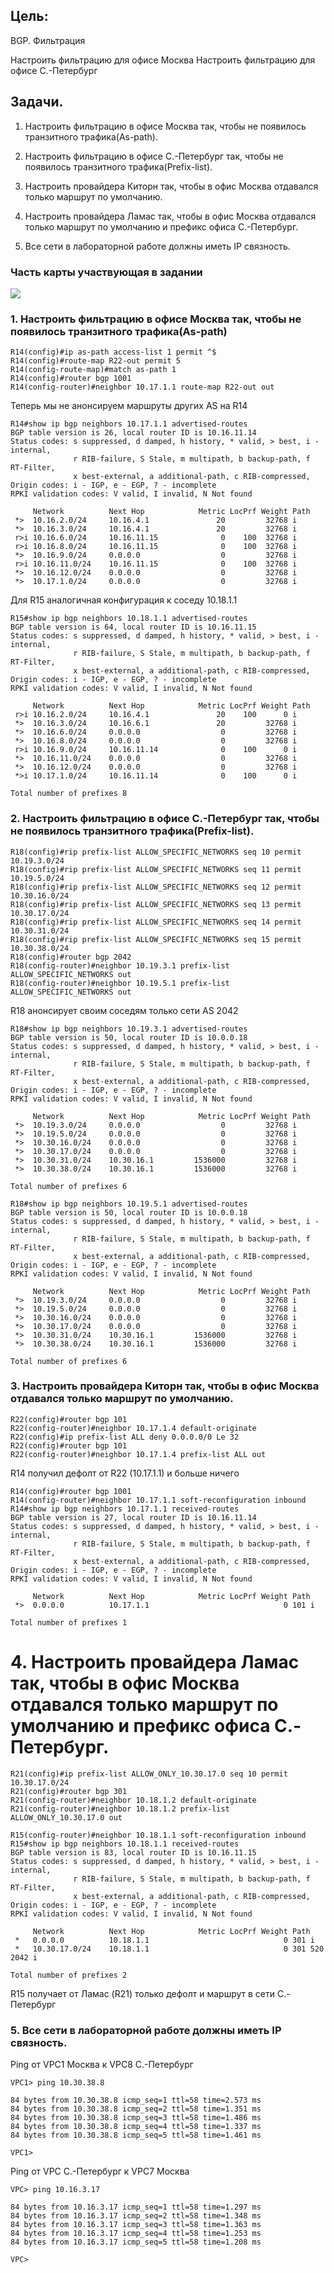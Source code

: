 ## Цель:

BGP. Фильтрация

Настроить фильтрацию для офисе Москва
Настроить фильтрацию для офисе С.-Петербург


## Задачи. 

1. Настроить фильтрацию в офисе Москва так, чтобы не появилось транзитного трафика(As-path).

2. Настроить фильтрацию в офисе С.-Петербург так, чтобы не появилось транзитного трафика(Prefix-list).

3. Настроить провайдера Киторн так, чтобы в офис Москва отдавался только маршрут по умолчанию.

4. Настроить провайдера Ламас так, чтобы в офис Москва отдавался только маршрут по умолчанию и префикс офиса С.-Петербург.

5. Все сети в лабораторной работе должны иметь IP связность.


### Часть карты участвующая в задании

![](netmap10.png)

### 1. Настроить фильтрацию в офисе Москва так, чтобы не появилось транзитного трафика(As-path)


```
R14(config)#ip as-path access-list 1 permit ^$
R14(config)#route-map R22-out permit 5
R14(config-route-map)#match as-path 1
R14(config)#router bgp 1001
R14(config-router)#neighbor 10.17.1.1 route-map R22-out out
```

Теперь мы не анонсируем маршруты других AS на R14

```
R14#show ip bgp neighbors 10.17.1.1 advertised-routes
BGP table version is 26, local router ID is 10.16.11.14
Status codes: s suppressed, d damped, h history, * valid, > best, i - internal,
              r RIB-failure, S Stale, m multipath, b backup-path, f RT-Filter,
              x best-external, a additional-path, c RIB-compressed,
Origin codes: i - IGP, e - EGP, ? - incomplete
RPKI validation codes: V valid, I invalid, N Not found

     Network          Next Hop            Metric LocPrf Weight Path
 *>  10.16.2.0/24     10.16.4.1               20         32768 i
 *>  10.16.3.0/24     10.16.4.1               20         32768 i
 r>i 10.16.6.0/24     10.16.11.15              0    100  32768 i
 r>i 10.16.8.0/24     10.16.11.15              0    100  32768 i
 *>  10.16.9.0/24     0.0.0.0                  0         32768 i
 r>i 10.16.11.0/24    10.16.11.15              0    100  32768 i
 *>  10.16.12.0/24    0.0.0.0                  0         32768 i
 *>  10.17.1.0/24     0.0.0.0                  0         32768 i
```

Для R15 аналогичная конфигурация к соседу 10.18.1.1 

```
R15#show ip bgp neighbors 10.18.1.1 advertised-routes
BGP table version is 64, local router ID is 10.16.11.15
Status codes: s suppressed, d damped, h history, * valid, > best, i - internal,
              r RIB-failure, S Stale, m multipath, b backup-path, f RT-Filter,
              x best-external, a additional-path, c RIB-compressed,
Origin codes: i - IGP, e - EGP, ? - incomplete
RPKI validation codes: V valid, I invalid, N Not found

     Network          Next Hop            Metric LocPrf Weight Path
 r>i 10.16.2.0/24     10.16.4.1               20    100      0 i
 *>  10.16.3.0/24     10.16.6.1               20         32768 i
 *>  10.16.6.0/24     0.0.0.0                  0         32768 i
 *>  10.16.8.0/24     0.0.0.0                  0         32768 i
 r>i 10.16.9.0/24     10.16.11.14              0    100      0 i
 *>  10.16.11.0/24    0.0.0.0                  0         32768 i
 *>  10.16.12.0/24    0.0.0.0                  0         32768 i
 *>i 10.17.1.0/24     10.16.11.14              0    100      0 i

Total number of prefixes 8
```

### 2. Настроить фильтрацию в офисе С.-Петербург так, чтобы не появилось транзитного трафика(Prefix-list).

```
R18(config)#rip prefix-list ALLOW_SPECIFIC_NETWORKS seq 10 permit 10.19.3.0/24
R18(config)#rip prefix-list ALLOW_SPECIFIC_NETWORKS seq 11 permit 10.19.5.0/24
R18(config)#rip prefix-list ALLOW_SPECIFIC_NETWORKS seq 12 permit 10.30.16.0/24
R18(config)#rip prefix-list ALLOW_SPECIFIC_NETWORKS seq 13 permit 10.30.17.0/24
R18(config)#rip prefix-list ALLOW_SPECIFIC_NETWORKS seq 14 permit 10.30.31.0/24
R18(config)#rip prefix-list ALLOW_SPECIFIC_NETWORKS seq 15 permit 10.30.38.0/24
R18(config)#router bgp 2042
R18(config-router)#neighbor 10.19.3.1 prefix-list ALLOW_SPECIFIC_NETWORKS out
R18(config-router)#neighbor 10.19.5.1 prefix-list ALLOW_SPECIFIC_NETWORKS out
```

R18 анонсирует своим соседям только сети AS 2042

```
R18#show ip bgp neighbors 10.19.3.1 advertised-routes
BGP table version is 50, local router ID is 10.0.0.18
Status codes: s suppressed, d damped, h history, * valid, > best, i - internal,
              r RIB-failure, S Stale, m multipath, b backup-path, f RT-Filter,
              x best-external, a additional-path, c RIB-compressed,
Origin codes: i - IGP, e - EGP, ? - incomplete
RPKI validation codes: V valid, I invalid, N Not found

     Network          Next Hop            Metric LocPrf Weight Path
 *>  10.19.3.0/24     0.0.0.0                  0         32768 i
 *>  10.19.5.0/24     0.0.0.0                  0         32768 i
 *>  10.30.16.0/24    0.0.0.0                  0         32768 i
 *>  10.30.17.0/24    0.0.0.0                  0         32768 i
 *>  10.30.31.0/24    10.30.16.1         1536000         32768 i
 *>  10.30.38.0/24    10.30.16.1         1536000         32768 i

Total number of prefixes 6
```

```
R18#show ip bgp neighbors 10.19.5.1 advertised-routes
BGP table version is 50, local router ID is 10.0.0.18
Status codes: s suppressed, d damped, h history, * valid, > best, i - internal,
              r RIB-failure, S Stale, m multipath, b backup-path, f RT-Filter,
              x best-external, a additional-path, c RIB-compressed,
Origin codes: i - IGP, e - EGP, ? - incomplete
RPKI validation codes: V valid, I invalid, N Not found

     Network          Next Hop            Metric LocPrf Weight Path
 *>  10.19.3.0/24     0.0.0.0                  0         32768 i
 *>  10.19.5.0/24     0.0.0.0                  0         32768 i
 *>  10.30.16.0/24    0.0.0.0                  0         32768 i
 *>  10.30.17.0/24    0.0.0.0                  0         32768 i
 *>  10.30.31.0/24    10.30.16.1         1536000         32768 i
 *>  10.30.38.0/24    10.30.16.1         1536000         32768 i

Total number of prefixes 6
```

### 3. Настроить провайдера Киторн так, чтобы в офис Москва отдавался только маршрут по умолчанию.

```
R22(config)#router bgp 101
R22(config-router)#neighbor 10.17.1.4 default-originate
R22(config)#ip prefix-list ALL deny 0.0.0.0/0 Le 32
R22(config)#router bgp 101
R22(config-router)#neighbor 10.17.1.4 prefix-list ALL out
```

R14 получил дефолт от R22 (10.17.1.1) и больше ничего

```
R14(config)#router bgp 1001
R14(config-router)#neighbor 10.17.1.1 soft-reconfiguration inbound
R14#show ip bgp neighbors 10.17.1.1 received-routes
BGP table version is 27, local router ID is 10.16.11.14
Status codes: s suppressed, d damped, h history, * valid, > best, i - internal,
              r RIB-failure, S Stale, m multipath, b backup-path, f RT-Filter,
              x best-external, a additional-path, c RIB-compressed,
Origin codes: i - IGP, e - EGP, ? - incomplete
RPKI validation codes: V valid, I invalid, N Not found

     Network          Next Hop            Metric LocPrf Weight Path
 *>  0.0.0.0          10.17.1.1                              0 101 i

Total number of prefixes 1
```


# 4. Настроить провайдера Ламас так, чтобы в офис Москва отдавался только маршрут по умолчанию и префикс офиса С.-Петербург.

```
R21(config)#ip prefix-list ALLOW_ONLY_10.30.17.0 seq 10 permit 10.30.17.0/24
R21(config)#router bgp 301
R21(config-router)#neighbor 10.18.1.2 default-originate
R21(config-router)#neighbor 10.18.1.2 prefix-list ALLOW_ONLY_10.30.17.0 out
```

```
R15(config-router)#neighbor 10.18.1.1 soft-reconfiguration inbound
R15#show ip bgp neighbors 10.18.1.1 received-routes
BGP table version is 83, local router ID is 10.16.11.15
Status codes: s suppressed, d damped, h history, * valid, > best, i - internal,
              r RIB-failure, S Stale, m multipath, b backup-path, f RT-Filter,
              x best-external, a additional-path, c RIB-compressed,
Origin codes: i - IGP, e - EGP, ? - incomplete
RPKI validation codes: V valid, I invalid, N Not found

     Network          Next Hop            Metric LocPrf Weight Path
 *   0.0.0.0          10.18.1.1                              0 301 i
 *   10.30.17.0/24    10.18.1.1                              0 301 520 2042 i

Total number of prefixes 2
```

R15 получает от Ламас (R21) только дефолт и маршрут в сети С.-Петербург

### 5. Все сети в лабораторной работе должны иметь IP связность.

Ping от VPC1 Москва к VPC8 С.-Петербург

```
VPC1> ping 10.30.38.8

84 bytes from 10.30.38.8 icmp_seq=1 ttl=58 time=2.573 ms
84 bytes from 10.30.38.8 icmp_seq=2 ttl=58 time=1.351 ms
84 bytes from 10.30.38.8 icmp_seq=3 ttl=58 time=1.486 ms
84 bytes from 10.30.38.8 icmp_seq=4 ttl=58 time=1.337 ms
84 bytes from 10.30.38.8 icmp_seq=5 ttl=58 time=1.461 ms

VPC1>

```

Ping от VPC С.-Петербург к VPC7 Москва

```
VPC> ping 10.16.3.17

84 bytes from 10.16.3.17 icmp_seq=1 ttl=58 time=1.297 ms
84 bytes from 10.16.3.17 icmp_seq=2 ttl=58 time=1.348 ms
84 bytes from 10.16.3.17 icmp_seq=3 ttl=58 time=1.363 ms
84 bytes from 10.16.3.17 icmp_seq=4 ttl=58 time=1.253 ms
84 bytes from 10.16.3.17 icmp_seq=5 ttl=58 time=1.208 ms

VPC>
```
